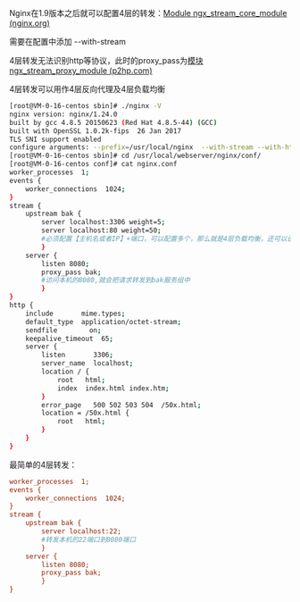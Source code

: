 Nginx在1.9版本之后就可以配置4层的转发：[Module ngx_stream_core_module (nginx.org)](http://nginx.org/en/docs/stream/ngx_stream_core_module.html)

需要在配置中添加  --with-stream 

4层转发无法识别http等协议，此时的proxy_pass为[模块ngx_stream_proxy_module (p2hp.com)](https://nginx.p2hp.com/en/docs/stream/ngx_stream_proxy_module.html#proxy_pass)

4层转发可以用作4层反向代理及4层负载均衡

```bash
[root@VM-0-16-centos sbin]# ./nginx -V
nginx version: nginx/1.24.0
built by gcc 4.8.5 20150623 (Red Hat 4.8.5-44) (GCC) 
built with OpenSSL 1.0.2k-fips  26 Jan 2017
TLS SNI support enabled
configure arguments: --prefix=/usr/local/nginx  --with-stream --with-http_stub_status_module --with-http_ssl_module
[root@VM-0-16-centos sbin]# cd /usr/local/webserver/nginx/conf/
[root@VM-0-16-centos conf]# cat nginx.conf
worker_processes  1;
events {
    worker_connections  1024;
}
stream {
    upstream bak {
        server localhost:3306 weight=5;
        server localhost:80 weight=50;
        #必须配置【主机名或者IP】+端口，可以配置多个，那么就是4层负载均衡，还可以设置权重
        }
    server {
        listen 8080;
        proxy_pass bak;
        #访问本机的8080,就会把请求转发到bak服务组中
        }
}
http {
    include       mime.types;
    default_type  application/octet-stream;
    sendfile        on;
    keepalive_timeout  65;
    server {
        listen       3306;
        server_name  localhost;
        location / {
            root   html;
            index  index.html index.htm;
        }
        error_page   500 502 503 504  /50x.html;
        location = /50x.html {
            root   html;
        }
    }
}
```



最简单的4层转发：

```ini
worker_processes  1;
events {
    worker_connections  1024;
}
stream {
    upstream bak {
        server localhost:22;
        #转发本机的22端口到8080端口
        }
    server {
        listen 8080;
        proxy_pass bak;
        }
}
```

